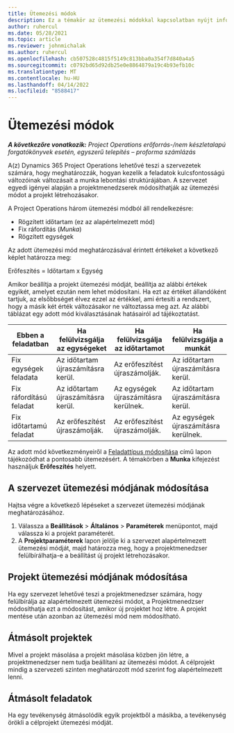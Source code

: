```yaml
---
title: Ütemezési módok
description: Ez a témakör az ütemezési módokkal kapcsolatban nyújt információkat.
author: ruhercul
ms.date: 05/28/2021
ms.topic: article
ms.reviewer: johnmichalak
ms.author: ruhercul
ms.openlocfilehash: cb507528c4815f5149c813bba0a354f7d840a4a5
ms.sourcegitcommit: c0792bd65d92db25e0e8864879a19c4b93efb10c
ms.translationtype: MT
ms.contentlocale: hu-HU
ms.lasthandoff: 04/14/2022
ms.locfileid: "8588417"
---
```

# <a name="scheduling-modes"></a>Ütemezési módok

_**A következőre vonatkozik:** Project Operations erőforrás-/nem készletalapú forgatókönyvek esetén, egyszerű telepítés – proforma számlázás_


A(z) Dynamics 365 Project Operations lehetővé teszi a szervezetek számára, hogy meghatározzák, hogyan kezelik a feladatok kulcsfontosságú változóinak változásait a munka lebontási struktúrájában. A szervezet egyedi igényei alapján a projektmenedzserek módosíthatják az ütemezési módot a projekt létrehozásakor.

A Project Operations három ütemezési módból áll rendelkezésre:

  - Rögzített időtartam (ez az alapértelmezett mód)
  - Fix ráfordítás (*Munka*)
  - Rögzített egységek

Az adott ütemezési mód meghatározásával érintett értékeket a következő képlet határozza meg:

  Erőfeszítés = Időtartam x Egység

Amikor beállítja a projekt ütemezési módját, beállítja az alábbi értékek egyikét, amelyet ezután nem lehet módosítani. Ha ezt az értéket állandóként tartjuk, az elsőbbséget élvez ezzel az értékkel, ami értesíti a rendszert, hogy a másik két érték változásakor ne változtassa meg azt. Az alábbi táblázat egy adott mód kiválasztásának hatásairól ad tájékoztatást.

| **Ebben a feladatban**             | **Ha felülvizsgálja az egységeket**   | **Ha felülvizsgálja az időtartamot** | **Ha felülvizsgálja a munkát**  |
|----------------------|---------------------------|----------------------------|---------------------------|
| Fix egységek feladata     | Az időtartam újraszámításra kerül. | Az erőfeszítést újraszámolják.    | Az időtartam újraszámításra kerül. |
| Fix ráfordítású feladat    | Az időtartam újraszámításra kerül. | Az egységek újraszámításra kerülnek.    | Az időtartam újraszámításra kerül. |
| Fix időtartamú feladat  | Az erőfeszítést újraszámolják.   | Az erőfeszítést újraszámolják.    | Az egységek újraszámításra kerülnek.   |

Az adott mód következményeiről a [Feladattípus módosítása](https://support.microsoft.com/en-us/office/change-the-task-type-for-more-accurate-scheduling-b0b969ad-45bc-4e9e-8967-435587548a72) című lapon tájékozódhat a pontosabb ütemezésért. A témakörben a **Munka** kifejezést használjuk **Erőfeszítés** helyett.

## <a name="change-the-organizations-scheduling-mode"></a>A szervezet ütemezési módjának módosítása

Hajtsa végre a következő lépéseket a szervezet ütemezési módjának meghatározásához.

1. Válassza a **Beállítások** \> **Általános** \> **Paraméterek** menüpontot, majd válassza ki a projekt paraméterét. 
2. A **Projektparaméterek** lapon jelölje ki a szervezet alapértelmezett ütemezési módját, majd határozza meg, hogy a projektmenedzser felülbírálhatja-e a beállítást új projekt létrehozásakor.

## <a name="change-the-scheduling-mode-setting-on-a-project"></a>Projekt ütemezési módjának módosítása

Ha egy szervezet lehetővé teszi a projektmenedzser számára, hogy felülbírálja az alapértelmezett ütemezési módot, a Projektmenedzser módosíthatja ezt a módosítást, amikor új projektet hoz létre. A projekt mentése után azonban az ütemezési mód nem módosítható.

## <a name="copied-projects"></a>Átmásolt projektek

Mivel a projekt másolása a projekt másolása közben jön létre, a projektmenedzser nem tudja beállítani az ütemezési módot. A célprojekt mindig a szervezeti szinten meghatározott mód szerint fog alapértelmezett lenni.

## <a name="copied-tasks"></a>Átmásolt feladatok

Ha egy tevékenység átmásolódik egyik projektből a másikba, a tevékenység örökli a célprojekt ütemezési módját.
